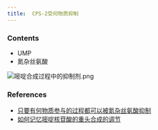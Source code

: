 ```yaml
---
title:  CPS-2受何物质抑制
--- 
```


### Contents
- UMP
- 氮杂丝氨酸

![嘧啶合成过程中的抑制剂.png](/note-images/嘧啶合成过程中的抑制剂.png)


### References
- [只要有何物质参与的过程都可以被氮杂丝氨酸抑制](/只要有何物质参与的过程都可以被氮杂丝氨酸抑制)
- [如何记忆嘧啶核苷酸的重头合成的调节](/如何记忆嘧啶核苷酸的重头合成的调节)
